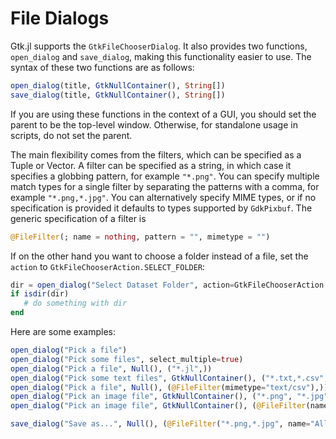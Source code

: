 # File Dialogs

Gtk.jl supports the `GtkFileChooserDialog`.
It also provides two functions, `open_dialog` and `save_dialog`, making this functionality easier to use.
The syntax of these two functions are as follows:

```julia
open_dialog(title, GtkNullContainer(), String[])
save_dialog(title, GtkNullContainer(), String[])
```

If you are using these functions in the context of a GUI, you should set the parent to be the top-level window.
Otherwise, for standalone usage in scripts, do not set the parent.

The main flexibility comes from the filters, which can be specified as a Tuple or Vector.
A filter can be specified as a string, in which case it specifies a globbing pattern, for example `"*.png"`.
You can specify multiple match types for a single filter by separating the patterns with a comma, for example `"*.png,*.jpg"`.
You can alternatively specify MIME types, or if no specification is provided it defaults to types supported by `GdkPixbuf`.
The generic specification of a filter is
```julia
@FileFilter(; name = nothing, pattern = "", mimetype = "")
```

If on the other hand you want to choose a folder instead of a file, set the `action` to `GtkFileChooserAction.SELECT_FOLDER`:
```julia
dir = open_dialog("Select Dataset Folder", action=GtkFileChooserAction.SELECT_FOLDER)
if isdir(dir)
   # do something with dir
end
```

Here are some examples:
```julia
open_dialog("Pick a file")
open_dialog("Pick some files", select_multiple=true)
open_dialog("Pick a file", Null(), ("*.jl",))
open_dialog("Pick some text files", GtkNullContainer(), ("*.txt,*.csv",), select_multiple=true)
open_dialog("Pick a file", Null(), (@FileFilter(mimetype="text/csv"),))
open_dialog("Pick an image file", GtkNullContainer(), ("*.png", "*.jpg", @FileFilter("*.png,*.jpg", name="All supported formats")))
open_dialog("Pick an image file", GtkNullContainer(), (@FileFilter(name="Supported image formats"),))

save_dialog("Save as...", Null(), (@FileFilter("*.png,*.jpg", name="All supported formats"), "*.png", "*.jpg"))
```
